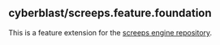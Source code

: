 
## cyberblast/screeps.feature.foundation

This is a feature extension for the [screeps engine repository](https://github.com/cyberblast/screeps.engine).
